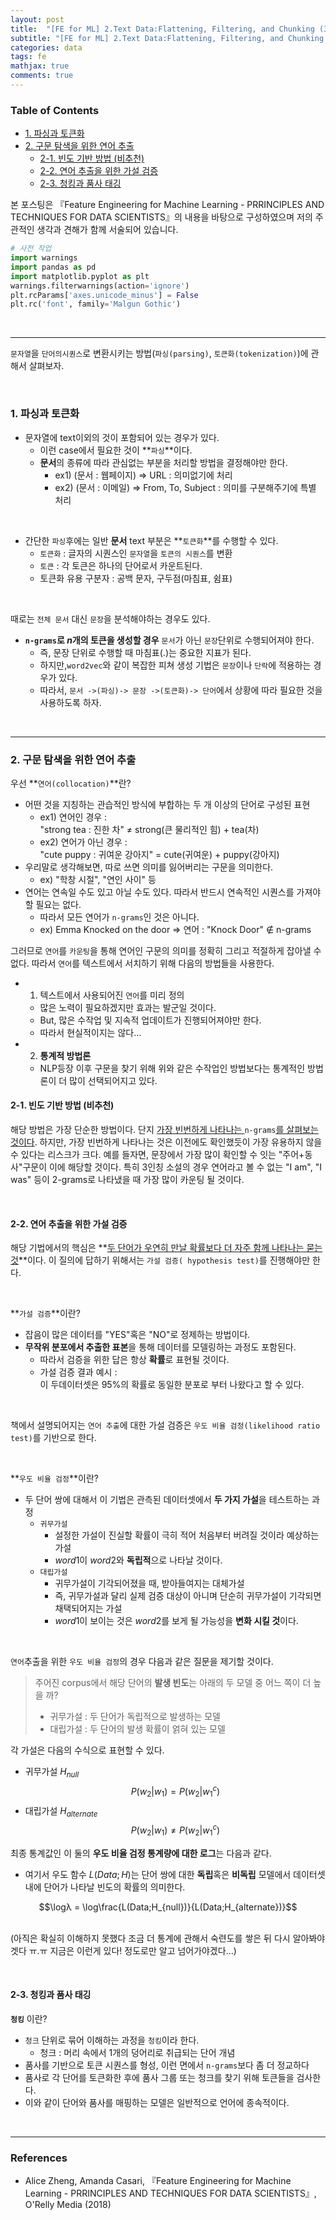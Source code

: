 ```yaml
---
layout: post
title:  "[FE for ML] 2.Text Data:Flattening, Filtering, and Chunking (3) 파싱, 토큰화, 연어 구문탐색"
subtitle: "[FE for ML] 2.Text Data:Flattening, Filtering, and Chunking (3) 파싱, 토큰화, 연어 구문탐색"
categories: data
tags: fe
mathjax: true
comments: true
---
```

<h3>Table of Contents<span class="tocSkip"></span></h3>
<div class="toc"><ul class="toc-item"><li><span><a href="#1.-파싱과-토큰화" data-toc-modified-id="1.-파싱과-토큰화-1">1. 파싱과 토큰화</a></span></li><li><span><a href="#2.-구문-탐색을-위한-연어-추출" data-toc-modified-id="2.-구문-탐색을-위한-연어-추출-2">2. 구문 탐색을 위한 연어 추출</a></span><ul class="toc-item"><li><span><a href="#2-1.-빈도-기반-방법-(비추천)" data-toc-modified-id="2-1.-빈도-기반-방법-(비추천)-2.1">2-1. 빈도 기반 방법 (비추천)</a></span></li><li><span><a href="#2-2.-연어-추출을-위한-가설-검증" data-toc-modified-id="2-2.-연어-추출을-위한-가설-검증-2.2">2-2. 연어 추출을 위한 가설 검증</a></span></li><li><span><a href="#2-3.-청킹과-품사-태깅" data-toc-modified-id="2-3.-청킹과-품사-태깅-2.3">2-3. 청킹과 품사 태깅</a></span></li></ul></li></ul></div>

본 포스팅은 『Feature Engineering for Machine Learning - PRRINCIPLES AND TECHNIQUES FOR DATA SCIENTISTS』의 내용을 바탕으로 구성하였으며 저의 주관적인 생각과 견해가 함께 서술되어 있습니다.


```python
# 사전 작업
import warnings
import pandas as pd
import matplotlib.pyplot as plt
warnings.filterwarnings(action='ignore')
plt.rcParams['axes.unicode_minus'] = False 
plt.rc('font', family='Malgun Gothic') 
```

<br>

---

`문자열`을 `단어의시퀀스`로 변환시키는 방법(`파싱(parsing)`, `토큰화(tokenization)`)에 관해서 살펴보자.

<br>

### 1. 파싱과 토큰화

- 문자열에 text이외의 것이 포함되어 있는 경우가 있다.
    - 이런 case에서 필요한 것이 **`파싱`**이다.
    - **문서**의 종류에 따라 관심없는 부분을 처리할 방법을 결정해야만 한다.
        - ex1) (문서 : 웹페이지) => URL : 의미없기에 처리
        - ex2) (문서 : 이메일) => From, To, Subject : 의미를 구분해주기에 특별 처리
        
<br>

- 간단한 `파싱`후에는 일반 **문서** text 부분은 **`토큰화`**를 수행할 수 있다.
    - `토큰화` : 글자의 시퀀스인 `문자열`을 `토큰의 시퀀스`를 변환
    - `토큰` : 각 토큰은 하나의 단어로서 카운트된다.
    - 토큰화 유용 구분자 : 공백 문자, 구두점(마침표, 쉼표)

<br>

때로는 `전체 문서` 대신 `문장`을 분석해야하는 경우도 있다.

- **`n-grams`로 $n$개의 토큰을 생성할 경우** `문서`가 아닌 `문장`단위로 수행되어져야 한다.
    - 즉, 문장 단위로 수행할 때 마침표(.)는 중요한 지표가 된다.
    - 하지만,`word2vec`와 같이 복잡한 피쳐 생성 기법은 `문장`이나 `단락`에 적용하는 경우가 있다.
    - 따라서, `문서 ->(파싱)-> 문장 ->(토큰화)-> 단어`에서 상황에 따라 필요한 것을 사용하도록 하자.

<br>

---

### 2. 구문 탐색을 위한 연어 추출

우선 **`연어(collocation)`**란?
- 어떤 것을 지칭하는 관습적인 방식에 부합하는 두 개 이상의 단어로 구성된 표현
    - ex1) 연어인 경우 : <br> "strong tea : 진한 차" ≠ strong(큰 물리적인 힘) + tea(차)
    - ex2) 연어가 아닌 경우 : <br>"cute puppy : 귀여운 강아지" = cute(귀여운) + puppy(강아지)
- 우리말로 생각해보면, 따로 쓰면 의미를 잃어버리는 구문을 의미한다.
    - ex) "학창 시절", "연인 사이" 등
- 연어는 연속일 수도 있고 아닐 수도 있다. 따라서 반드시 연속적인 시퀀스를 가져야할 필요는 없다.
    - 따라서 모든 연어가 `n-grams`인 것은 아니다.
    - ex) Emma Knocked on the door => 연어 : "Knock Door" ∉ n-grams


그러므로 `연어`를 `카운팅`을 통해 연어인 구문의 의미를 정확히 그리고 적절하게 잡아낼 수 없다. 따라서 `연어`를 텍스트에서 서치하기 위해 다음의 방법들을 사용한다.

- 1) 텍스트에서 사용되어진 `연어`를 미리 정의 
    - 많은 노력이 필요하겠지만 효과는 발군일 것이다.
    - But, 많은 수작업 및 지속적 업데이트가 진행되어져야만 한다.
    - 따라서 현실적이지는 않다...
- 2) **통계적 방법론**
    - NLP등장 이후 구문을 찾기 위해 위와 같은 수작업인 방법보다는 통계적인 방법론이 더 많이 선택되어지고 있다.

#### 2-1. 빈도 기반 방법 (비추천)


해당 방법은 가장 단순한 방법이다. 단지 <u>가장 빈번하게 나타나는 </u>`n-grams`<u>를 살펴보는 것이다</u>. 하지만, 가장 빈번하게 나타나는 것은 이전에도 확인했듯이 가장 유용하지 않을 수 있다는 리스크가 크다. 예를 들자면, 문장에서 가장 많이 확인할 수 잇는 "주어+동사"구문이 이에 해당할 것이다. 특히 3인칭 소설의 경우 연어라고 볼 수 없는 "I am", "I was" 등이 2-grams로 나타냈을 때 가장 많이 카운팅 될 것이다.

<br>

#### 2-2. 연어 추출을 위한 가설 검증

해당 기법에서의 핵심은 **<u>두 단어가 우연히 만날 확률보다 더 자주 함께 나타나는 묻는 것</u>**이다. 이 질의에 답하기 위해서는 `가설 검증( hypothesis test)`를 진행해야만 한다.

<br>

**`가설 검증`**이란?
- 잡음이 많은 데이터를 "YES"혹은 "NO"로 정제하는 방법이다.
- **무작위 분포에서 추출한 표본**을 통해 데이터를 모델링하는 과정도 포함된다.
    - 따라서 검증을 위한 답은 항상 **확률**로 표현될 것이다.
    - 가설 검증 결과 예시 : <br>이 두데이터셋은 95%의 확률로 동일한 분포로 부터 나왔다고 할 수 있다.

<br>

책에서 설명되어지는 `연어 추출`에 대한 가설 검증은 `우도 비율 검정(likelihood ratio test)`를 기반으로 한다.

<br>

**`우도 비율 검정`**이란?

- 두 단어 쌍에 대해서 이 기법은 관측된 데이터셋에서 **두 가지 가설**을 테스트하는 과정
    - `귀무가설` 
        - 설정한 가설이 진실할 확률이 극히 적어 처음부터 버려질 것이라 예상하는 가설
        - $word1$이 $word2$와 **독립적**으로 나타날 것이다.
    - `대립가설`
        - 귀무가설이 기각되어졌을 때, 받아들여지는 대체가설
        - 즉, 귀무가설과 달리 실제 검증 대상이 아니며 단순히 귀무가설이 기각되면 채택되어지는 가설
        - $word1$이 보이는 것은 $word2$를 보게 될 가능성을 **변화 시킬 것**이다.

<br>

`연어`추출을 위한 `우도 비율 검정`의 경우 다음과 같은 질문을 제기할 것이다.

> 주어진 corpus에서 해당 단어의 **발생 빈도**는 아래의 두 모델 중 어느 쪽이 더 높을 까?
> - 귀무가설 : 두 단어가 독립적으로 발생하는 모델
> - 대립가설 : 두 단어의 발생 확률이 얽혀 있는 모델


각 가설은 다음의 수식으로 표현할 수 있다.
- 귀무가설 $H_{null}$  <br>
	$$P(w_2|w_1) = P(w_2|{w_1}^c)$$
- 대립가설 $H_{alternate}$  <br>
	$$P(w_2|w_1) ≠ P(w_2|{w_1}^c)$$

최종 통계값인 이 둘의 **우도 비율 검정 통계량에 대한 로그**는 다음과 같다.
- 여기서 우도 함수 $L(Data;H)$는 단어 쌍에 대한 **독립**혹은 **비독립** 모델에서 데이터셋 내에 단어가 나타날 빈도의 확률의 의미한다.

$$\logλ = \log\frac{L(Data;H_{null})}{L(Data;H_{alternate})}$$

<br>(아직은 확실히 이해하지 못했다 조금 더 통계에 관해서 숙련도를 쌓은 뒤 다시 알아봐야겟다 ㅠ.ㅠ 지금은 이런게 있다! 정도로만 알고 넘어가야겠다...)

<br>

#### 2-3. 청킹과 품사 태깅

**`청킹`** 이란?
- `청크` 단위로 묶어 이해하는 과정을 `청킹`이라 한다.
    - 청크 : 머리 속에서 1개의 덩어리로 취급되는 단어 개념
- 품사를 기반으로 토큰 시퀀스를 형성, 이런 면에서 `n-grams`보다 좀 더 정교하다
- 품사로 각 단어를 토큰화한 후에 품사 그룹 또는 청크를 찾기 위해 토큰들을 검사한다.
- 이와 같이 단어와 품사를 매핑하는 모델은 일반적으로 언어에 종속적이다.


<br>

---

### References

- Alice Zheng, Amanda Casari, 『Feature Engineering for Machine Learning - PRRINCIPLES AND TECHNIQUES FOR DATA SCIENTISTS』, O'Relly Media (2018)

